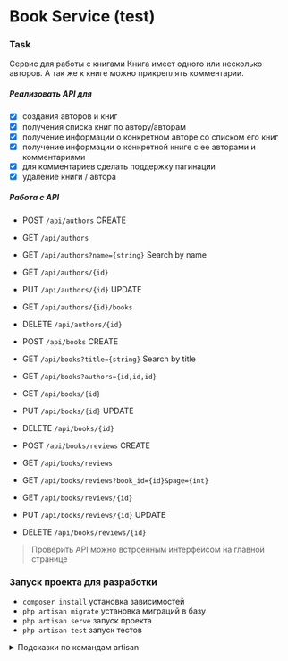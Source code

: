 # Book Service (test)

### Task

Сервис для работы с книгами
Книга имеет одного или несколько авторов.
А так же к книге можно прикреплять комментарии.

##### Реализовать API для 
- [x] создания авторов и книг
- [x] получения списка книг по автору/авторам
- [x] получение информации о конкретном авторе со списком его книг
- [x] получение информации о конкретной книге с ее авторами и комментариями
- [x] для комментариев сделать поддержку пагинации
- [x] удаление книги / автора

##### Работа с API
- POST `/api/authors` CREATE
- GET `/api/authors`
- GET `/api/authors?name={string}` Search by name
- GET `/api/authors/{id}`
- PUT `/api/authors/{id}` UPDATE
- GET `/api/authors/{id}/books`
- DELETE `/api/authors/{id}`

- POST `/api/books` CREATE
- GET `/api/books?title={string}` Search by title
- GET `/api/books?authors={id,id,id}`
- GET `/api/books/{id}`
- PUT `/api/books/{id}` UPDATE
- DELETE `/api/books/{id}`

- POST `/api/books/reviews` CREATE
- GET `/api/books/reviews`
- GET `/api/books/reviews?book_id={id}&page={int}`
- GET `/api/books/reviews/{id}`
- PUT `/api/books/reviews/{id}` UPDATE
- DELETE `/api/books/reviews/{id}`

> Проверить API можно встроенным интерфейсом на главной странице

### Запуск проекта для разработки
- `composer install` установка зависимостей
- `php artisan migrate` установка миграций в базу
- `php artisan serve` запуск проекта
- `php artisan test` запуск тестов


<details>
    <summary>Подсказки по командам artisan</summary>

        Генерация компонентов шаблонов
        `php artisan make:component Page`
        `php artisan make:component Forms/Input`

        Генерация коллекций и ресурсов
        `php artisan make:resource BookCollection --collection`
        `php artisan make:resource BookResource`

        Генерация контроллера, ключ --api генерит контроллер с шаблоном для работы API
        `php artisan make:controller BookReviewController --api`

        Генерация валидатора
        `php artisan make:request BookStoreRequest`

        Генерация файла модели
        ключи: -m - миграции, -c - контроллера, -r - ресурс, -f - фабрики, -s - сидинг
        Возможно указание нескольких ключей: -mcr
        `php artisan make:model Book -m`

        Миграция с очисткой
        `php artisan migrate:fresh`
        Миграция одной таблицы
        `php artisan make:migration create_autor_to_book_table`
</details>

